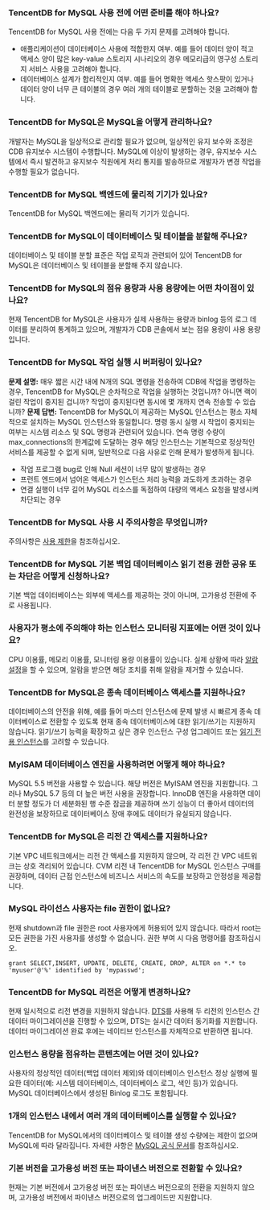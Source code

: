 
### TencentDB for MySQL 사용 전에 어떤 준비를 해야 하나요?
TencentDB for MySQL 사용 전에는 다음 두 가지 문제를 고려해야 합니다.
- 애플리케이션이 데이터베이스 사용에 적합한지 여부. 예를 들어 데이터 양이 적고 액세스 양이 많은 key-value 스토리지 시나리오의 경우 메모리급의 영구성 스토리지 서비스 사용을 고려해야 합니다.
- 데이터베이스 설계가 합리적인지 여부. 예를 들어 명확한 액세스 핫스팟이 있거나 데이터 양이 너무 큰 테이블의 경우 여러 개의 테이블로 분할하는 것을 고려해야 합니다.

### TencentDB for MySQL은 MySQL을 어떻게 관리하나요?
개발자는 MySQL을 일상적으로 관리할 필요가 없으며, 일상적인 유지 보수와 조정은 CDB 유지보수 시스템이 수행합니다.
MySQL에 이상이 발생하는 경우, 유지보수 시스템에서 즉시 발견하고 유지보수 직원에게 처리 통지를 발송하므로 개발자가 변경 작업을 수행할 필요가 없습니다.

### TencentDB for MySQL 백엔드에 물리적 기기가 있나요?
TencentDB for MySQL 백엔드에는 물리적 기기가 있습니다.

### TencentDB for MySQL이 데이터베이스 및 테이블을 분할해 주나요?
데이터베이스 및 테이블 분할 표준은 작업 로직과 관련되어 있어 TencentDB for MySQL은 데이터베이스 및 테이블을 분할해 주지 않습니다.

### TencentDB for MySQL의 점유 용량과 사용 용량에는 어떤 차이점이 있나요?
현재 TencentDB for MySQL은 사용자가 실제 사용하는 용량과 binlog 등의 로그 데이터를 분리하여 통계하고 있으며, 개발자가 CDB 콘솔에서 보는 점유 용량이 사용 용량입니다.

### TencentDB for MySQL 작업 실행 시 버퍼링이 있나요?
**문제 설명:**
매우 짧은 시간 내에 N개의 SQL 명령을 전송하여 CDB에 작업을 명령하는 경우, TencentDB for MySQL은 순차적으로 작업을 실행하는 것입니까? 아니면 랙이 걸린 작업이 중지된 겁니까? 작업이 중지된다면 동시에 몇 개까지 연속 전송할 수 있습니까?
**문제 답변:**
TencentDB for MySQL이 제공하는 MySQL 인스턴스는 평소 자체적으로 설치하는 MySQL 인스턴스와 동일합니다. 명령 동시 실행 시 작업이 중지되는 여부는 시스템 리소스 및 SQL 명령과 관련되어 있습니다.
연속 명령 수량이 max_connections의 한계값에 도달하는 경우 해당 인스턴스는 기본적으로 정상적인 서비스를 제공할 수 없게 되며, 일반적으로 다음 사유로 인해 문제가 발생하게 됩니다.
- 작업 프로그램 bug로 인해 Null 세션이 너무 많이 발생하는 경우
- 프런트 엔드에서 넘어온 액세스가 인스턴스 처리 능력을 과도하게 초과하는 경우
- 연결 실행이 너무 길어 MySQL 리소스를 독점하여 대량의 액세스 요청을 발생시켜 차단되는 경우

### TencentDB for MySQL 사용 시 주의사항은 무엇입니까?
주의사항은 [사용 제한](https://intl.cloud.tencent.com/document/product/236/7259)을 참조하십시오.

### TencentDB for MySQL 기본 백업 데이터베이스 읽기 전용 권한 공유 또는 차단은 어떻게 신청하나요?
기본 백업 데이터베이스는 외부에 액세스를 제공하는 것이 아니며, 고가용성 전환에 주로 사용됩니다.

### 사용자가 평소에 주의해야 하는 인스턴스 모니터링 지표에는 어떤 것이 있나요?
CPU 이용률, 메모리 이용률, 모니터링 용량 이용률이 있습니다. 실제 상황에 따라 [알람 설정](https://intl.cloud.tencent.com/document/product/236/8457)을 할 수 있으며, 알람을 받으면 해당 조치를 취해 알람을 제거할 수 있습니다.

<span id = "congkufangwen"></span>
### TencentDB for MySQL은 종속 데이터베이스 액세스를 지원하나요? 
데이터베이스의 안전을 위해, 예를 들어 마스터 인스턴스에 문제 발생 시 빠르게 종속 데이터베이스로 전환할 수 있도록 현재 종속 데이터베이스에 대한 읽기/쓰기는 지원하지 않습니다.
읽기/쓰기 능력을 확장하고 싶은 경우 인스턴스 구성 업그레이드 또는 [읽기 전용 인스턴스](https://intl.cloud.tencent.com/document/product/236/7270)를 고려할 수 있습니다.

<span id = "myisam"></span>
### MyISAM 데이터베이스 엔진을 사용하려면 어떻게 해야 하나요?
MySQL 5.5 버전을 사용할 수 있습니다. 해당 버전은 MyISAM 엔진을 지원합니다. 그러나 MySQL 5.7 등의 더 높은 버전 사용을 권장합니다. InnoDB 엔진을 사용하면 데이터 분할 정도가 더 세분화된 행 수준 잠금을 제공하며 쓰기 성능이 더 좋아서 데이터의 완전성을 보장하므로 데이터베이스 장애 후에도 데이터가 유실되지 않습니다.

<span id = "kuadiyufangwen"></span>
### TencentDB for MySQL은 리전 간 액세스를 지원하나요? 
기본 VPC 네트워크에서는 리전 간 액세스를 지원하지 않으며, 각 리전 간 VPC 네트워크는 상호 격리되어 있습니다. CVM 리전 내 TencentDB for MySQL 인스턴스 구매를 권장하며, 데이터 근접 인스턴스에 비즈니스 서비스의 속도를 보장하고 안정성을 제공합니다.


### MySQL 라이선스 사용자는 file 권한이 없나요?
현재 shutdown과 file 권한은 root 사용자에게 허용되어 있지 않습니다. 따라서 root는 모든 권한을 가진 사용자를 생성할 수 없습니다. 권한 부여 시 다음 명령어를 참조하십시오. 
``` 
grant SELECT,INSERT, UPDATE, DELETE, CREATE, DROP, ALTER on *.* to 'myuser'@'%' identified by 'mypasswd';
```

<span id = "genghuandiyu"></span>
### TencentDB for MySQL 리전은 어떻게 변경하나요?
현재 일시적으로 리전 변경을 지원하지 않습니다. [DTS](https://intl.cloud.tencent.com/document/product/571/13706)를 사용해 두 리전의 인스턴스 간 데이터 마이그레이션을 진행할 수 있으며, DTS는 실시간 데이터 동기화를 지원합니다. 데이터 마이그레이션 완료 후에는 네이티브 인스턴스를 자체적으로 반환하면 됩니다.

### 인스턴스 용량을 점유하는 콘텐츠에는 어떤 것이 있나요?
사용자의 정상적인 데이터(백업 데이터 제외)와 데이터베이스 인스턴스 정상 실행에 필요한 데이터(예: 시스템 데이터베이스, 데이터베이스 로그, 색인 등)가 있습니다. MySQL 데이터베이스에서 생성된 Binlog 로그도 포함됩니다.

### 1개의 인스턴스 내에서 여러 개의 데이터베이스를 실행할 수 있나요?
TencentDB for MySQL에서의 데이터베이스 및 테이블 생성 수량에는 제한이 없으며 MySQL에 따라 달라집니다. 자세한 사항은 [MySQL 공식 문서](https://dev.mysql.com/doc/)를 참조하십시오.

### 기본 버전을 고가용성 버전 또는 파이낸스 버전으로 전환할 수 있나요?
현재는 기본 버전에서 고가용성 버전 또는 파이낸스 버전으로의 전환을 지원하지 않으며, 고가용성 버전에서 파이낸스 버전으로의 업그레이드만 지원합니다.


